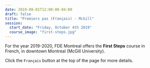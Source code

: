 ```yaml
---
date: 2019-08-01T12:00:00-04:00
draft: false
title: "Premiers pas (Français) - McGill"
session:
  start_date: "Friday, October 4th 2019"
  course_image: "first-steps.jpg"
---
```


For the year 2019-2020, FDE Montreal offers the **First Steps** course in French, in downtown Montreal (McGill University).

Click the `Français` button at the top of the page for more details.
